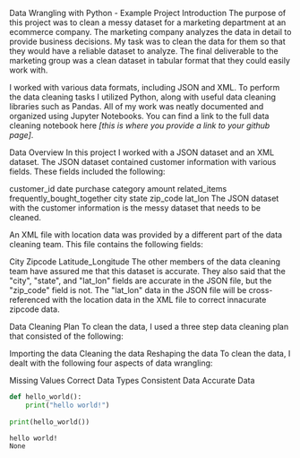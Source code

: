 Data Wrangling with Python - Example Project
Introduction
The purpose of this project was to clean a messy dataset for a marketing department at an ecommerce company. The marketing company analyzes the data in detail to provide business decisions. My task was to clean the data for them so that they would have a reliable dataset to analyze. The final deliverable to the marketing group was a clean dataset in tabular format that they could easily work with.

I worked with various data formats, including JSON and XML. To perform the data cleaning tasks I utilized Python, along with useful data cleaning libraries such as Pandas. All of my work was neatly documented and organized using Jupyter Notebooks. You can find a link to the full data cleaning notebook here *[this is where you provide a link to your github page]*.

Data Overview
In this project I worked with a JSON dataset and an XML dataset. The JSON dataset contained customer information with various fields. These fields included the following:

customer_id
date
purchase
category
amount
related_items
frequently_bought_together
city
state
zip_code
lat_lon
The JSON dataset with the customer information is the messy dataset that needs to be cleaned.

An XML file with location data was provided by a different part of the data cleaning team. This file contains the following fields:

City
Zipcode
Latitude_Longitude
The other members of the data cleaning team have assured me that this dataset is accurate. They also said that the "city", "state", and "lat_lon" fields are accurate in the JSON file, but the "zip_code" field is not. The "lat_lon" data in the JSON file will be cross-referenced with the location data in the XML file to correct innacurate zipcode data.

Data Cleaning Plan
To clean the data, I used a three step data cleaning plan that consisted of the following:

Importing the data
Cleaning the data
Reshaping the data
To clean the data, I dealt with the following four aspects of data wrangling:

Missing Values
Correct Data Types
Consistent Data
Accurate Data


```python
def hello_world():
    print("hello world!")
    
print(hello_world())
```

    hello world!
    None
    


```python

```


```python

```


```python

```
